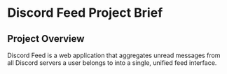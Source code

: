 # Discord Feed Project Brief

## Project Overview
Discord Feed is a web application that aggregates unread messages from all Discord servers a user belongs to into a single, unified feed interface.
